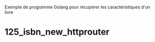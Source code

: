 Exemple de programme Golang pour récupérer les caractéristiques d'un livre
# 125_isbn_new_httprouter
